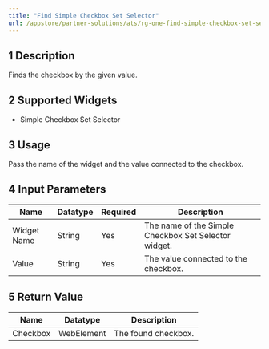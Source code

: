 ```yaml
---
title: "Find Simple Checkbox Set Selector"
url: /appstore/partner-solutions/ats/rg-one-find-simple-checkbox-set-selector/
---
```


## 1 Description

Finds the checkbox by the given value.

## 2 Supported Widgets

* Simple Checkbox Set Selector

## 3 Usage

Pass the name of the widget and the value connected to the checkbox.

## 4 Input Parameters

Name | Datatype | Required | Description
---- | -------- | -------- | ---------------
Widget Name | String | Yes | The name of the Simple Checkbox Set Selector widget.
Value | String | Yes | The value connected to the checkbox.

## 5 Return Value

Name | Datatype | Description
---- | --------- | ---------------
Checkbox | WebElement | The found checkbox.
